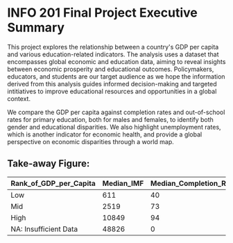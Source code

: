 # INFO 201 Final Project Executive Summary

This project explores the relationship between a country's GDP per capita and various education-related indicators. The analysis uses a dataset that encompasses global economic and education data, aiming to reveal insights between economic prosperity and educational outcomes. Policymakers, educators, and students are our target audience as we hope the information derived from this analysis guides informed decision-making and targeted intitiatives to improve educational resources and opportunities in a global context. 

We compare the GDP per capita against completion rates and out-of-school rates for primary education, both for males and females, to identify both gender and educational disparities. We also highlight unemployment rates, which is another indicator for economic health, and provide a global perspective on economic disparities through a world map.

## Take-away Figure:
  
| Rank_of_GDP_per_Capita | Median_IMF | Median_Completion_Rate_Primary_Female | Median_Completion_Rate_Primary_Male | Median_Unemployment_Rate | Median_OOSR_Primary_Age_Male | Median_OOSR_Primary_Age_Female | Median_Education_Gap |
|------------------------|------------|---------------------------------------|-------------------------------------|--------------------------|------------------------------|--------------------------------|----------------------|
| Low                    | 611        | 40                                    | 46                                  | 4.43                     | 9                            | 6                              | 8                    |
| Mid                    | 2519       | 73                                    | 68.5                                | 4.7                      | 2.5                          | 3                              | 2                    |
| High                   | 10849      | 94                                    | 91                                  | 5.51                     | 2                            | 1                              | 0                    |
| NA: Insufficient Data  | 48826      | 0                                     | 0                                   | 4.58                     | 1                            | 0                              | 0                    |
